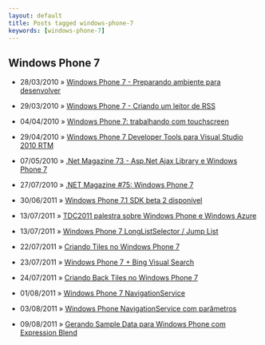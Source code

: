 ```yaml
---
layout: default
title: Posts tagged windows-phone-7
keywords: [windows-phone-7]
---
```

<h2 class="category">Windows Phone 7</h2>
<ul class="posts">
<li>
<p>
<span class="date">28/03/2010</span> &raquo; 
<a href="/blog/windows-phone-7-preparando-ambiente-para-desenvolver">Windows Phone 7 - Preparando ambiente para desenvolver</a>
</p>
</li> 
<li>
<p>
<span class="date">29/03/2010</span> &raquo; 
<a href="/blog/windows-phone-7-criando-um-leitor-de-rss">Windows Phone 7 - Criando um leitor de RSS</a>
</p>
</li> 
<li>
<p>
<span class="date">04/04/2010</span> &raquo; 
<a href="/blog/windows-phone-7-trabalhando-com-touchscreen">Windows Phone 7: trabalhando com touchscreen</a>
</p>
</li> 
<li>
<p>
<span class="date">29/04/2010</span> &raquo; 
<a href="/blog/windows-phone-7-developer-tools-para-visual-studio-2010-rtm">Windows Phone 7 Developer Tools para Visual Studio 2010 RTM</a>
</p>
</li> 
<li>
<p>
<span class="date">07/05/2010</span> &raquo; 
<a href="/blog/net-magazine-73-asp-net-ajax-library-e-windows-phone-7">.Net Magazine 73 - Asp.Net Ajax Library e Windows Phone 7</a>
</p>
</li> 
<li>
<p>
<span class="date">27/07/2010</span> &raquo; 
<a href="/blog/net-magazine-75-windows-phone-7">.NET Magazine #75: Windows Phone 7</a>
</p>
</li> 
<li>
<p>
<span class="date">30/06/2011</span> &raquo; 
<a href="/blog/windows-phone-7-1-sdk-beta-2-disponivel">Windows Phone 7.1 SDK beta 2 disponível</a>
</p>
</li> 
<li>
<p>
<span class="date">13/07/2011</span> &raquo; 
<a href="/blog/tdc2011-palestra-sobre-windows-phone-e-windows-azure">TDC2011 palestra sobre Windows Phone e Windows Azure</a>
</p>
</li> 
<li>
<p>
<span class="date">13/07/2011</span> &raquo; 
<a href="/blog/windows-phone-7-longlistselector-jump-list">Windows Phone 7 LongListSelector / Jump List</a>
</p>
</li> 
<li>
<p>
<span class="date">22/07/2011</span> &raquo; 
<a href="/blog/criando-tiles-no-windows-phone-7">Criando Tiles no Windows Phone 7</a>
</p>
</li> 
<li>
<p>
<span class="date">23/07/2011</span> &raquo; 
<a href="/blog/windows-phone-7-bing-visual-search">Windows Phone 7 + Bing Visual Search</a>
</p>
</li> 
<li>
<p>
<span class="date">24/07/2011</span> &raquo; 
<a href="/blog/criando-back-tiles-no-windows-phone-7">Criando Back Tiles no Windows Phone 7</a>
</p>
</li> 
<li>
<p>
<span class="date">01/08/2011</span> &raquo; 
<a href="/blog/windows-phone-7-navigationservice">Windows Phone 7 NavigationService</a>
</p>
</li> 
<li>
<p>
<span class="date">03/08/2011</span> &raquo; 
<a href="/blog/windows-phone-navigationservice-com-parametros">Windows Phone NavigationService com parâmetros</a>
</p>
</li> 
<li>
<p>
<span class="date">09/08/2011</span> &raquo; 
<a href="/blog/gerando-sample-data-para-windows-phone-com-expression-blend">Gerando Sample Data para Windows Phone com Expression Blend</a>
</p>
</li> 
</ul>
